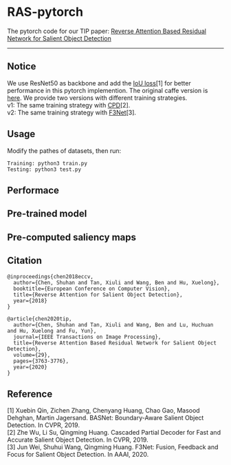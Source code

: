 # RAS-pytorch
The pytorch code for our TIP paper: [Reverse Attention Based Residual Network for Salient Object Detection](https://ieeexplore.ieee.org/document/8966594)

---

Notice
---
We use ResNet50 as backbone and add the [IoU loss](https://github.com/NathanUA/BASNet)[1] for better performance in this pytorch implemention. The original caffe version is [here](https://github.com/ShuhanChen/RAS_ECCV18). We provide two versions with different training strategies.<br>
v1: The same training strategy with [CPD](https://github.com/wuzhe71/CPD)[2].<br>
v2: The same training strategy with [F3Net](https://github.com/weijun88/F3Net)[3].<br>

Usage
---
Modify the pathes of datasets, then run:<br>
```
Training: python3 train.py
Testing: python3 test.py
```

Performace
---

Pre-trained model
---

Pre-computed saliency maps
---


Citation
---
```
@inproceedings{chen2018eccv, 
  author={Chen, Shuhan and Tan, Xiuli and Wang, Ben and Hu, Xuelong}, 
  booktitle={European Conference on Computer Vision}, 
  title={Reverse Attention for Salient Object Detection}, 
  year={2018}
} 
```
```
@article{chen2020tip, 
  author={Chen, Shuhan and Tan, Xiuli and Wang, Ben and Lu, Huchuan and Hu, Xuelong and Fu, Yun}, 
  journal={IEEE Transactions on Image Processing}, 
  title={Reverse Attention Based Residual Network for Salient Object Detection},
  volume={29},  
  pages={3763-3776},
  year={2020}
} 
```

Reference
---
[1] Xuebin Qin, Zichen Zhang, Chenyang Huang, Chao Gao, Masood Dehghan, Martin Jagersand. BASNet: Boundary-Aware Salient Object Detection. In CVPR, 2019.<br>
[2] Zhe Wu, Li Su, Qingming Huang. Cascaded Partial Decoder for Fast and Accurate Salient Object Detection. In CVPR, 2019.<br>
[3] Jun Wei, Shuhui Wang, Qingming Huang. F3Net: Fusion, Feedback and Focus for Salient Object Detection. In AAAI, 2020.<br>
